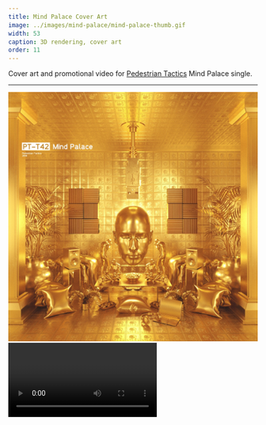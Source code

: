 ```yaml
---
title: Mind Palace Cover Art
image: ../images/mind-palace/mind-palace-thumb.gif
width: 53
caption: 3D rendering, cover art
order: 11
---
```


Cover art and promotional video for [Pedestrian Tactics](https://pedestriantactics.com) Mind Palace single.

---

![](../images/mind-palace/mind-palace-cover-art.jpeg)
<video controls src="images/mind-palace/mind-palace-video.mov"></video>
